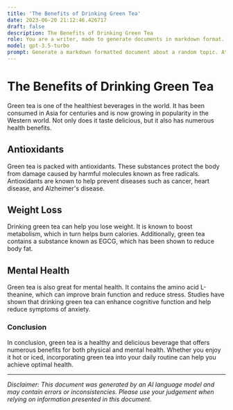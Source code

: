 ```yaml
---
title: 'The Benefits of Drinking Green Tea'
date: 2023-06-20 21:12:46.426717
draft: false
description: The Benefits of Drinking Green Tea
role: You are a writer, made to generate documents in markdown format. It is very important that all of the documents you generate are in valid markdown format.
model: gpt-3.5-turbo
prompt: Generate a markdown formatted document about a random topic. At the bottom, include a disclaimer explaining that the document was generated by you. The first line of the document should be the title. Make sure that the entire document is in proper markdown format, using a mix of various tags to make the document visually appealing.
---
```


# The Benefits of Drinking Green Tea 

Green tea is one of the healthiest beverages in the world. It has been consumed in Asia for centuries and is now growing in popularity in the Western world. Not only does it taste delicious, but it also has numerous health benefits. 

## Antioxidants 

Green tea is packed with antioxidants. These substances protect the body from damage caused by harmful molecules known as free radicals. Antioxidants are known to help prevent diseases such as cancer, heart disease, and Alzheimer's disease. 

## Weight Loss 

Drinking green tea can help you lose weight. It is known to boost metabolism, which in turn helps burn calories. Additionally, green tea contains a substance known as EGCG, which has been shown to reduce body fat. 

## Mental Health 

Green tea is also great for mental health. It contains the amino acid L-theanine, which can improve brain function and reduce stress. Studies have shown that drinking green tea can enhance cognitive function and help reduce symptoms of anxiety. 

### Conclusion 

In conclusion, green tea is a healthy and delicious beverage that offers numerous benefits for both physical and mental health. Whether you enjoy it hot or iced, incorporating green tea into your daily routine can help you achieve optimal health. 

---

*Disclaimer: This document was generated by an AI language model and may contain errors or inconsistencies. Please use your judgement when relying on information presented in this document.*